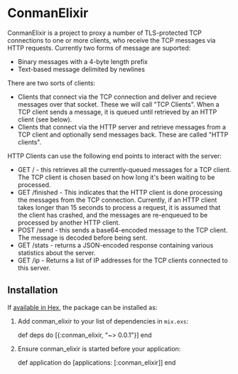 # ConmanElixir

ConmanElixir is a project to proxy a number of TLS-protected TCP
connections to one or more clients, who receive the TCP messages via
HTTP requests. Currently two forms of message are suported:

* Binary messages with a 4-byte length prefix
* Text-based message delimited by newlines

There are two sorts of clients:

* Clients that connect via the TCP connection and deliver and recieve
  messages over that socket. These we will call "TCP Clients". When a
  TCP client sends a message, it is queued until retrieved by an HTTP
  client (see below).
* Clients that connect via the HTTP server and retrieve messages from
  a TCP client and optionally send messages back. These are called
  "HTTP clients".

HTTP Clients can use the following end points to interact with the
server:

* GET / - this retrieves all the currently-queued messages for a TCP
  client. The TCP client is chosen based on how long it's been waiting
  to be processed.
* GET /finished - This indicates that the HTTP client is done
  processing the messages from the TCP connection. Currently, if an
  HTTP client takes longer than 15 seconds to process a request, it is
  assumed that the client has crashed, and the messages are
  re-enqueued to be processed by another HTTP client.
* POST /send - this sends a base64-encoded message to the TCP
  client. The message is decoded before being sent.
* GET /stats - returns a JSON-encoded response containing various
  statistics about the server.
* GET /ip - Returns a list of IP addresses for the TCP clients
  connected to this server.

## Installation

If [available in Hex](https://hex.pm/docs/publish), the package can be installed as:

  1. Add conman_elixir to your list of dependencies in `mix.exs`:

        def deps do
          [{:conman_elixir, "~> 0.0.1"}]
        end

  2. Ensure conman_elixir is started before your application:

        def application do
          [applications: [:conman_elixir]]
        end
